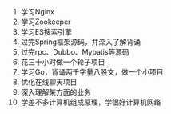 1. 学习Nginx
2. 学习Zookeeper
3. 学习ES搜索引擎
4. 过完Spring框架源码，并深入了解背诵
5. 过完rpc、Dubbo、Mybatis等源码
6. 花三十小时做一个轮子项目
7. 学习Go，背诵两千字量八股文，做一个小项目
8. 优化在线聊天项目
9. 深入理解某方面的业务
10. 学差不多计算机组成原理，学很好计算机网络